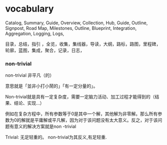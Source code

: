 # vocabulary


Catalog, Summary, Guide, Overview, Collection, Hub, Guide, Outline, Signpost, Road Map, Milestones, Outline, Blueprint, Integration, Aggregation, Logging, Logs,

目录，总结，指引 ，全览，收集，集线器，导读，大纲，路标，路图，里程碑，轮廓，蓝图，集成，聚合，记录，日志，

### non-trivial
non-trivial 非平凡（的）

意思就是「並非小打小鬧的」「有一定分量的」。

Non-trivial就是具有一定复杂度，需要一定脑力活动、加工过程才能得到的（结果、结论、实现...）

例如在复杂方程中，所有参数等于0是其中一个解，其他解为非零解。那么所有参数为0的解就是平庸解或平凡解，因为对于该问题没有太大意义。反之，对于该问题有意义的解决方案就是non -trivial

Trivial: 无足轻重的。 non-trivial为其反义,有足轻重.
